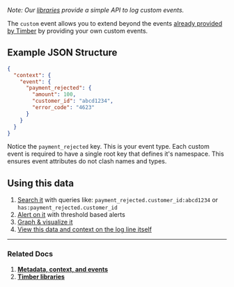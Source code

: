 *Note: Our [libraries](/languages) provide a simple API to log custom events.*

The `custom` event allows you to extend beyond the events [already provided by Timber](/concepts/log-event-json-schema/events) by providing your own custom events.


## Example JSON Structure

```json
{
  "context": {
    "event": {
      "payment_rejected": {
        "amount": 100,
        "customer_id": "abcd1234",
        "error_code": "4623"
      }
    }
  }
}
```

Notice the `payment_rejected` key. This is your event type. Each custom event is required to have a single root key that defines it's namespace. This ensures event attributes do not clash names and types.

## Using this data

1. [Search it](/app/console-log-viewer/searching) with queries like: `payment_rejected.customer_id:abcd1234` or `has:payment_rejected.customer_id`
2. [Alert on it](/app/console-log-viewer/alerts) with threshold based alerts
3. [Graph & visualize it](/app/console-log-viewer/graphing)
4. [View this data and context on the log line itself](/app/console-log-viewer/view-metdata-and-context)

---

### Related Docs

1. [**Metadata, context, and events**](/concepts/metadata-context-and-events)
2. [**Timber libraries**](/languages)
